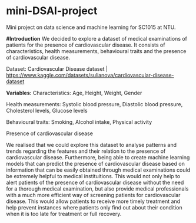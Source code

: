 # mini-DSAI-project
Mini project on data science and machine learning for SC1015 at NTU.

**#Introduction**
We decided to explore a dataset of medical examinations of patients for the presence of cardiovascular disease. It consists of characteristics, health measurements, behavioural traits and the presence of cardiovascular disease. 

Dataset: Cardiovascular Disease dataset | https://www.kaggle.com/datasets/sulianova/cardiovascular-disease-dataset

**Variables:**
Characteristics:
Age, Height, Weight, Gender 

Health measurements:
Systolic blood pressure, Diastolic blood pressure, Cholesterol levels, Glucose levels

Behavioural traits:
Smoking, Alcohol intake, Physical activity

Presence of cardiovascular disease

We realised that we could explore this dataset to analyse patterns and trends regarding the features and their relation to the presence of cardiovascular disease. Furthermore, being able to create machine learning models that can predict the presence of cardiovascular disease based on information that can be easily obtained through medical examinations could be extremely helpful to medical instituitions. This would not only help to alert patients of the presence of cardiovascular disease without the need for a thorough medical examination, but also provide medical professionals with a much more efficient way of screening patients for cardiovascular disease. This would allow patients to receive more timely treatment and help prevent instances where patients only find out about their condition when it is too late for treatment or full recovery.
